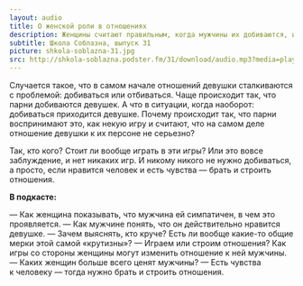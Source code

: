 ```yaml
---
layout: audio
title: О женской роли в отношениях
description: Женщины считают правильным, когда мужчины их добиваются, и не понимают, как себя вести, если  происходит наоборот. А что думают по этому поводу мужчины?
subtitle: Школа Соблазна, выпуск 31
picture: shkola-soblazna-31.jpg
src: http://shkola-soblazna.podster.fm/31/download/audio.mp3?media=player
---
```


Случается такое, что в самом начале отношений девушки сталкиваются с проблемой: добиваться или отбиваться. Чаще происходит так, что парни добиваются девушек. А что в ситуации, когда наоборот: добиваться приходится девушке. Почему происходит так, что парни воспринимают это, как некую игру и считают, что на самом деле отношение девушки к их персоне не серьезно?

Так, кто кого? Стоит ли вообще играть в эти игры? Или это вовсе заблуждение, и нет никаких игр. И никому никого не нужно добиваться, а просто, если нравится человек и есть чувства — брать и строить отношения.

**В подкасте:**

— Как женщина показывать, что мужчина ей симпатичен, в чем это проявляется.
— Как мужчине понять, что он действительно нравится девушке.
— Зачем выяснять, кто круче? Есть ли вообще какие-то общие мерки этой самой «крутизны»?
— Играем или строим отношения? Как игры со стороны женщины могут изменить отношение к ней мужчины.
— Каких женщин больше всего ценят мужчины?
— Есть чувства к человеку — тогда нужно брать и строить отношения.
